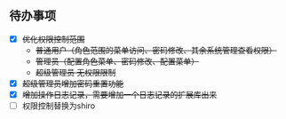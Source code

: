 ## 待办事项
- [x] ~~优化权限控制范围~~
  - ~~普通用户（角色范围的菜单访问、密码修改、其余系统管理查看权限）~~
  - ~~管理员（配置角色菜单、密码修改、配置菜单）~~
  - ~~超级管理员 无权限限制~~
- [x] ~~超级管理员增加密码重置功能~~
- [x] ~~增加操作日志记录，需要增加一个日志记录的扩展库出来~~
- [ ] 权限控制替换为shiro